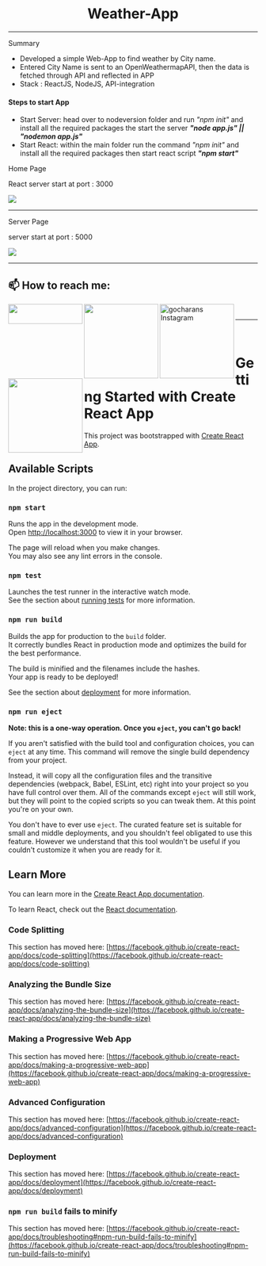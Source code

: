 <h1 align="center">Weather-App</h1>
<hr>
<p>Summary</p>
<ul>
<li>Developed a simple Web-App to find weather by City name. </li> 
<li>Entered City Name is sent to an OpenWeathermapAPI, then the data is   fetched through API and reflected in APP</li>
<li>Stack : ReactJS, NodeJS, API-integration</li>
</ul>

<h4> Steps to start App</h4>
<ul>
<li>Start Server: head over to nodeversion folder and run <i>"npm init"</i> and install all the required packages the start the server <i><b>"node app.js" || "nodemon app.js"</b></i></li>
<li>Start React: within the main folder run the command <i>"npm init"</i> and install all the required packages then start react script <i><b>"npm start"</b></i></li>
</ul>

<p> Home Page </p>
<p> React server start at port : 3000</p>
<img src="https://ik.imagekit.io/uazn82tha/WA/1_rzrxCMdL1.jpg?ik-sdk-version=javascript-1.4.3&updatedAt=1671561170167" >
<br>
<hr>

<p> Server Page </p>
<p> server start at port : 5000</p>
<img src="https://ik.imagekit.io/uazn82tha/WA/2_8WiPd5XtF.jpg?ik-sdk-version=javascript-1.4.3&updatedAt=1671561170079" >
<br>
<hr>

## 📫 How to reach me: 

 <a href = "mailto: asifsheikhsheikh786@gmail.com">
  <img align="left" alt="" width="150px" height="40px" src="https://img.shields.io/badge/sheikhsahab-8B89CC?style=for-the-badge&logo=protonmail&logoColor=white" />
</a>
<a href="www.linkedin.com/in/sheikhsahab01">
  <img align="left" alt="" width="150px" src="https://img.shields.io/badge/Sheikhsahab-%230077B5.svg?style=for-the-badge&logo=linkedin&logoColor=white" />
</a>
<a href="https://www.instagram.com/_sheikh.__.sahab_/">
  <img align="left" alt="gocharans Instagram" width="150px" src="https://img.shields.io/badge/sheikhsahab-%23E4405F.svg?style=for-the-badge&logo=Instagram&logoColor=white"/>
</a>
<a href="https://twitter.com/">
  <img align="left" alt="" width="150px" src="https://img.shields.io/badge/sheikhsahab-%231DA1F2.svg?style=for-the-badge&logo=Twitter&logoColor=white" />
</a>
<br>
<hr>
<br>

# Getting Started with Create React App

This project was bootstrapped with [Create React App](https://github.com/facebook/create-react-app).

## Available Scripts

In the project directory, you can run:

### `npm start`

Runs the app in the development mode.\
Open [http://localhost:3000](http://localhost:3000) to view it in your browser.

The page will reload when you make changes.\
You may also see any lint errors in the console.

### `npm test`

Launches the test runner in the interactive watch mode.\
See the section about [running tests](https://facebook.github.io/create-react-app/docs/running-tests) for more information.

### `npm run build`

Builds the app for production to the `build` folder.\
It correctly bundles React in production mode and optimizes the build for the best performance.

The build is minified and the filenames include the hashes.\
Your app is ready to be deployed!

See the section about [deployment](https://facebook.github.io/create-react-app/docs/deployment) for more information.

### `npm run eject`

**Note: this is a one-way operation. Once you `eject`, you can't go back!**

If you aren't satisfied with the build tool and configuration choices, you can `eject` at any time. This command will remove the single build dependency from your project.

Instead, it will copy all the configuration files and the transitive dependencies (webpack, Babel, ESLint, etc) right into your project so you have full control over them. All of the commands except `eject` will still work, but they will point to the copied scripts so you can tweak them. At this point you're on your own.

You don't have to ever use `eject`. The curated feature set is suitable for small and middle deployments, and you shouldn't feel obligated to use this feature. However we understand that this tool wouldn't be useful if you couldn't customize it when you are ready for it.

## Learn More

You can learn more in the [Create React App documentation](https://facebook.github.io/create-react-app/docs/getting-started).

To learn React, check out the [React documentation](https://reactjs.org/).

### Code Splitting

This section has moved here: [https://facebook.github.io/create-react-app/docs/code-splitting](https://facebook.github.io/create-react-app/docs/code-splitting)

### Analyzing the Bundle Size

This section has moved here: [https://facebook.github.io/create-react-app/docs/analyzing-the-bundle-size](https://facebook.github.io/create-react-app/docs/analyzing-the-bundle-size)

### Making a Progressive Web App

This section has moved here: [https://facebook.github.io/create-react-app/docs/making-a-progressive-web-app](https://facebook.github.io/create-react-app/docs/making-a-progressive-web-app)

### Advanced Configuration

This section has moved here: [https://facebook.github.io/create-react-app/docs/advanced-configuration](https://facebook.github.io/create-react-app/docs/advanced-configuration)

### Deployment

This section has moved here: [https://facebook.github.io/create-react-app/docs/deployment](https://facebook.github.io/create-react-app/docs/deployment)

### `npm run build` fails to minify

This section has moved here: [https://facebook.github.io/create-react-app/docs/troubleshooting#npm-run-build-fails-to-minify](https://facebook.github.io/create-react-app/docs/troubleshooting#npm-run-build-fails-to-minify)
